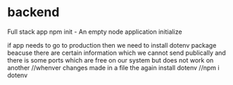 # backend
Full stack app
npm init - An empty node application initialize

if app needs to go to production then we need to install dotenv package beacuse there are certain information which we cannot send publically and there is some ports which are free on our system but does not work on another
//whenver changes made in a file the again install dotenv //npm i dotenv

